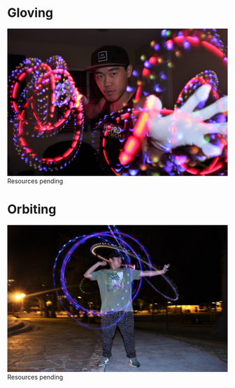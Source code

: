 # Gloving
<img src="chason.jpg" width="700">
Resources pending



# Orbiting
<img src="auxg.jpg" width="700">
Resources pending
